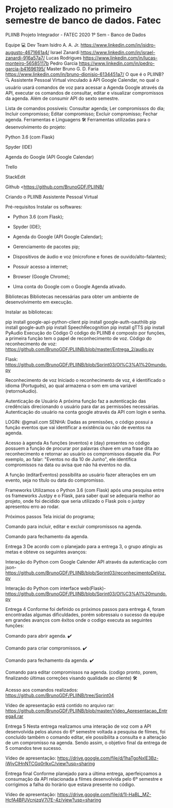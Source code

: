 # Projeto realizado no primeiro semestre de banco de dados. Fatec

PLIINB
Projeto Integrador - FATEC 2020 1º Sem - Banco de Dados

Equipe 💻
Dev Team
Isidro A. A. Jr. https://www.linkedin.com/in/isidro-augusto-4671661a4/
Israel Zanardi https://www.linkedin.com/in/israel-zanardi-916a57a7/
Lucas Rodrigues https://www.linkedin.com/in/lucas-monteiro-56585117b
Pedro Garcia https://www.linkedin.com/in/pedro-garcia-b41696195/
Master
Bruno G. D. Faria https://www.linkedin.com/in/bruno-dionisio-6134451a7/
O que é o PLIINB? 🔍
Assistente Pessoal Virtual vinculado à API Google Calendar, no qual o usuário usará comandos de voz para acessar a Agenda Google através da API, executar os comandos de consultar, editar e visualizar compromissos da agenda. Além de consumir API do sexto semestre.

Lista de comandos possíveis:
Consultar agenda;
Ler compromissos do dia;
Incluir compromisso;
Editar compromisso;
Excluir compromisso;
Fechar agenda.
Ferramentas e Linguagens 🛠️
Ferramentas utilizadas para o desenvolvimento do projeto:

Python 3.6 (com Flask)

Spyder (IDE)

Agenda do Google (API Google Calendar)

Trello

StackEdit

Github <https://github.com/BrunoGDF/PLIINB/

Criando o PLIINB
Assistente Pessoal Virtual

Pré-requisitos
Instalar os softwares:
-   Python 3.6 (com Flask); 
    
-   Spyder (IDE);
    
-   Agenda do Google (API Google Calendar);
    
-   Gerenciamento de pacotes pip;

-   Dispositivos de áudio e voz (microfone e fones de ouvido/alto-falantes);

-   Possuir acesso a internet;

-   Browser (Google Chrome);

-   Uma conta do Google com o Google Agenda ativado.


Bibliotecas
Bibliotecas necessárias para obter um ambiente de desenvolvimento em execução.

Instalar as bibliotecas:

pip install google-api-python-client
pip install google-auth-oauthlib
pip install google-auth
pip install SpeechRecognition
pip install gTTS
pip install PyAudio
Execução do Código
O código do PLIINB é composto por funções, a primeira função tem o papel de reconhecimento de voz. Código do reconhecimento de voz: https://github.com/BrunoGDF/PLIINB/blob/master/Entrega_2/audio.py

Flask: https://github.com/BrunoGDF/PLIINB/blob/Sprint03/Ol%C3%A1%20mundo.py

Reconhecimento de voz
Iniciado o reconhecimento de voz, é identificado o idioma (Português), ao qual armazena o som em uma variável (retornoAudio).

Autenticação de Usuário
A próxima função faz a autenticação das credênciais direcionando o usuário para dar as permissões necessárias. Autenticação do usuário na conta google através da API com login e senha.

LOGIN:           @gmail.com
SENHA: 
Dadas as premissões, o código possui a função eventos que vai identificar a existência ou não de eventos na agenda.

Acesso à agenda
As funções (eventos) e (day) presentes no código possuem a função de procurar por palavras chave em uma frase dita ao reconhecimento e retornar ao usuário os compromissos daquele dia. Por exemplo, ao falar: "Eventos no dia 10 de Junho", ele identifica compromissos na data ou avisa que não há eventos no dia.

A função (editarEventos) possibilita ao usuário fazer alterações em um evento, seja no título ou data do compromisso.

Frameworks
Utilizamos o Python 3.6 (com Flask) após uma pesquisa entre os frameworks Justpy e o Flask, para saber qual se adequaria melhor ao projeto, onde foi decidido que seria utilizado o Flask pois o justpy apresentou erro ao rodar.

Próximos passos
 Tela inicial do programa;

 Comando para incluir, editar e excluir compromissos na agenda.

 Comando para fechamento da agenda.

Entrega 3
De acordo com o planejado para a entrega 3, o grupo atingiu as metas e obteve os seguintes avanços:

Interação do Python com Google Calender API através da autenticação com json-https://github.com/BrunoGDF/PLIINB/blob/Sprint03/reconhecimentoDeVoz.py

Interação do Python com interface web(Flask)- https://github.com/BrunoGDF/PLIINB/blob/Sprint03/Ol%C3%A1%20mundo.py

Entrega 4
Conforme foi definido os próximos passos para entrega 4, foram encontradas algumas dificuldades, porém sobressaiu o sucesso da equipe em grandes avanços com êxitos onde o codigo executa as seguintes funções:

Comando para abrir agenda. ✔️

Comando para criar compromissos. ✔️

Comando para fechamento da agenda. ✔️

Comando para editar compromissos na agenda. (codigo pronto, porem, finalizando últimas correções visando qualidade ao cliente) 🛠

Acesso aos comandos realizados: https://github.com/BrunoGDF/PLIINB/tree/Sprint04

Vídeo de apresentação está contido no arquivo rar: https://github.com/BrunoGDF/PLIINB/blob/master/Video_Apresentacao_Entrega4.rar

Entrega 5
Nesta entrega realizamos uma interação de voz com a API desenvolvida pelos alunos do 6º semestre voltada a pesquisa de filmes, foi concluído também o comando editar, ele possibilita a consulta e a alteração de um compromisso na agenda. Sendo assim, o objetivo final da entrega de 5 comandos teve sucesso.

Vídeo de apresentação: https://drive.google.com/file/d/1haTgoNxlE3Bz-iWjvClHnNTCGq0rlkxC/view?usp=sharing

Entrega final
Conforme planejado para a última entrega, aperfeiçoamos a consumação da API relacionada a filmes desenvolvida pelo 6º semestre e corrigimos a falha do horário que estava presente no código.

Vídeo de apresentação: https://drive.google.com/file/d/1l-HaBL_MZ-HcfA4BPJVcnjzqV7i7E-4z/view?usp=sharing
